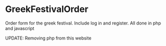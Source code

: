 # GreekFestivalOrder
Order form for the greek festival. Include log in and register. All done in php and javascript

UPDATE: Removing php from this website
